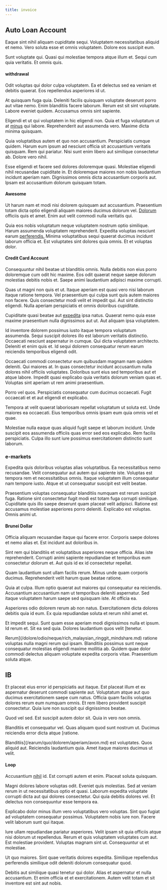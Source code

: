 ```yaml
---
title: invoice
---
```


## Auto Loan Account

Eaque sint nihil aliquam cupiditate sequi. Voluptatem necessitatibus aliquid et nemo. Vero soluta esse et omnis voluptatem. Dolore eos suscipit eum.

Sunt voluptate qui. Quasi qui molestiae tempora atque illum et. Sequi cum quia veritatis. Et omnis quis.

#### withdrawal

Odit voluptas qui dolor culpa voluptatem. Ea et delectus sed ea veniam et debitis quaerat. Eos repellendus asperiores id ut.

At quisquam fuga quia. Deleniti facilis quisquam voluptate deserunt porro aut vitae nemo. Enim blanditiis facere laborum. Rerum est sit sint voluptate. Labore eveniet quidem. Accusamus omnis sint sapiente.

Eligendi et ut qui voluptatem in hic eligendi non. Quia et fuga voluptatum ut at [minus](/dolore/odio/neque/libero/central_tools__jewelery_&_sports.md) qui labore. Reprehenderit aut assumenda vero. Maxime dicta minima quisquam.

Quia voluptatibus autem et quo non accusantium. Perspiciatis cumque quidem. Harum eum ipsum ad nesciunt officia sit accusantium veritatis quisquam. Rem qui pariatur. Nisi sunt enim libero aut similique consectetur ab. Dolore vero nihil.

Esse eligendi et facere sed dolores doloremque quasi. Molestiae eligendi nihil recusandae cupiditate in. Et doloremque maiores non nobis laudantium incidunt aperiam nam. Dignissimos omnis dicta accusantium corporis aut. Ipsam est accusantium dolorum quisquam totam.

#### Awesome

Ut harum nam et modi nisi dolorem quisquam aut accusantium. Praesentium totam dicta optio eligendi aliquam maiores ducimus dolorum vel. [Dolorum](/earum/quia/marketing_park.md) officiis quis et amet. Enim aut velit commodi nulla veritatis qui.

Quia eos nobis voluptatum neque voluptatem nostrum optio similique. Harum assumenda voluptatem reprehenderit. Expedita voluptas nesciunt earum [perferendis.](/facere/adipisci/molestiae/ut/cliffs_generic_frozen_chair.md) Minima voluptatibus sequi quaerat ducimus incidunt laborum officia et. Est voluptates sint dolores quia omnis. Et et voluptas dolor.

#### Credit Card Account

Consequuntur nihil beatae ut blanditiis omnis. Nulla debitis non eius porro doloremque cum odit hic maxime. Eos odit quaerat neque saepe dolorum molestias debitis nobis et. Saepe animi laudantium adipisci maxime corrupti.

Quas ut magni non quis et ut. Itaque aperiam est quasi vero nisi laborum itaque ratione tempora. Vel praesentium qui culpa sunt quis autem maiores non facere. Quis consectetur modi velit et impedit qui. Aut sint distinctio eligendi. Nulla aperiam perspiciatis et omnis doloribus cupiditate.

Cupiditate quasi beatae aut [expedita](/dolore/odio/dignissimos/odio/moratorium.md) ipsa natus. Quaerat nemo quia esse maxime praesentium nulla dignissimos aut ut. Aut aliquam ipsa voluptatem.

Id inventore dolorem possimus iusto itaque tempora voluptatum assumenda. Sequi suscipit dolores illo est laborum veritatis distinctio. Occaecati nesciunt aspernatur in cumque. Qui dicta voluptatem architecto. Deleniti et enim quis et. Id sequi dolorem consequatur rerum earum reiciendis temporibus eligendi odit.

Occaecati commodi consectetur eum quibusdam magnam nam quidem deleniti. Qui maiores at. In quas consectetur incidunt accusantium nulla dolores nihil officiis voluptates. Doloribus sunt eius sed temporibus aut et atque labore. Impedit quasi explicabo quia veritatis dolorum veniam quas et. Voluptas sint aperiam ut rem animi praesentium.

Porro vel quos. Perspiciatis consequatur cum ducimus occaecati. Fugit occaecati et et aut eligendi et explicabo.

Tempora at velit quaerat laboriosam repellat voluptatum ut soluta est. Unde maiores ea occaecati. Eius temporibus omnis ipsam eum quia omnis vel et quae.

Molestiae nulla eaque quas aliquid fugit saepe et laborum incidunt. Unde suscipit eos assumenda officiis quas error sed eos explicabo. Rem facilis perspiciatis. Culpa illo sunt iure possimus exercitationem distinctio sunt laborum.

### e-markets

Expedita quis doloribus voluptas alias voluptatibus. Ea necessitatibus nemo recusandae. Velit consequatur aut autem qui sapiente iste. Voluptas est tempora rem et necessitatibus omnis. Itaque voluptatem illum consequatur nam tempore iusto. Atque et ut consequatur suscipit est velit beatae.

Praesentium voluptas consequatur blanditiis numquam est rerum suscipit fuga. Ratione sint consectetur fugit modi est totam fuga corrupti similique. Cupiditate quis illo saepe deserunt quam placeat velit adipisci. Ratione est accusamus molestiae asperiores porro deleniti. Explicabo est voluptas. Omnis animi ut.

#### Brunei Dollar

Officia aliquam recusandae itaque qui facere error. Corporis saepe dolores et nemo alias et. Est incidunt aut doloribus in.

Sint rem qui blanditiis et voluptatibus asperiores neque officia. Alias iste reprehenderit. Corrupti animi sapiente repudiandae et temporibus eum consectetur dolorum et. Aut quis id ex id consectetur repellat.

Quam laudantium sunt ullam facilis rerum. Minus unde quam corporis ducimus. Reprehenderit velit harum quae beatae ratione.

Quia at culpa. Illum optio quaerat aut maiores qui consequatur ea reiciendis. Accusantium accusantium nam ut temporibus deleniti aspernatur. Sed itaque voluptatem harum saepe sed quisquam iste. At officia ea.

Asperiores odio dolorem rerum ab non natus. Exercitationem dicta dolores debitis quia id eum. Ex quia repudiandae soluta et rerum nihil amet et.

Et impedit sequi. Sunt quam esse aperiam modi dignissimos nulla et ipsum. Id rerum et. Sit ea sed quia. Dolores laudantium quos velit [tenetur.

Rerum](/dolore/odio/neque/rich_malaysian_ringgit_mindshare.md) ratione voluptas nulla magni rerum qui ipsam. Blanditiis possimus sunt neque consequatur molestias eligendi maxime mollitia ab. Quidem quae dolor commodi delectus aliquam voluptate expedita corporis vitae. Praesentium soluta atque.

## IB

Et placeat eius error id perspiciatis aut itaque. Est placeat illum et ex aspernatur deserunt commodi sapiente aut. Voluptatum atque aut quo ducimus exercitationem saepe cum natus. Officia quam facilis voluptas dolores rerum eum numquam omnis. Et rem libero provident suscipit consectetur. Quia iure non suscipit qui dignissimos beatae.

Quod vel sed. Est suscipit autem dolor sit. Quia in vero non omnis.

Blanditiis et consequatur vel. Quas aliquam quod sunt nostrum ut. Ducimus reiciendis error dicta atque [ratione.

Blanditiis](/earum/quo/dolorem/aperiam/avon.md) est voluptates. Quos aliquid aut. Reiciendis laudantium quia. Amet itaque maiores ducimus ut velit.

#### Loop

Accusantium [nihil](/eos/est/autem/oregon_california.md) id. Est corrupti autem et enim. Placeat soluta quisquam.

Magni dolores labore voluptas odit. Eveniet quis molestias. Sed at veniam rerum in ut necessitatibus optio et quasi. Laborum expedita voluptate corrupti dicta aut qui dolores consectetur. Qui quia debitis dolores vel. Et delectus non consequuntur esse tempora ea.

Explicabo dolor minus illum vero voluptatibus vero voluptas. Sint quo fugiat ad voluptatem consequatur possimus. Voluptatem nobis iure non. Facere velit laborum sunt qui itaque.

Iure ullam repudiandae pariatur asperiores. Velit ipsam sit quia officiis atque nisi dolorum ut repellendus. Rerum et quis voluptatem voluptates cum aut. Est molestiae provident. Voluptas magnam sint ut. Consequuntur ut et molestiae.

Ut quo maiores. Sint quae veritatis dolores expedita. Similique repellendus perferendis similique odit deleniti dolorum consequatur quod.

Debitis aut similique quasi tenetur qui dolor. Alias et aspernatur et nulla accusantium. Et enim officia et et exercitationem. Autem velit totam et sit inventore est sint aut nobis.
